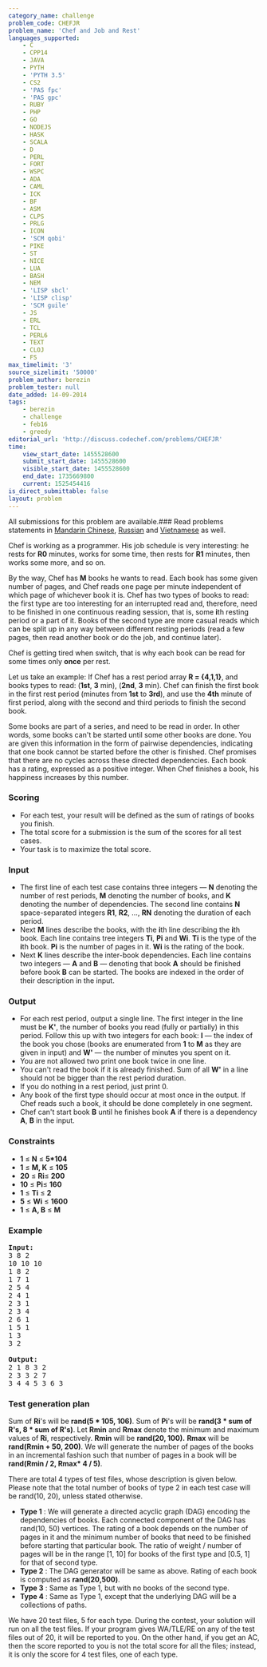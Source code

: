```yaml
---
category_name: challenge
problem_code: CHEFJR
problem_name: 'Chef and Job and Rest'
languages_supported:
    - C
    - CPP14
    - JAVA
    - PYTH
    - 'PYTH 3.5'
    - CS2
    - 'PAS fpc'
    - 'PAS gpc'
    - RUBY
    - PHP
    - GO
    - NODEJS
    - HASK
    - SCALA
    - D
    - PERL
    - FORT
    - WSPC
    - ADA
    - CAML
    - ICK
    - BF
    - ASM
    - CLPS
    - PRLG
    - ICON
    - 'SCM qobi'
    - PIKE
    - ST
    - NICE
    - LUA
    - BASH
    - NEM
    - 'LISP sbcl'
    - 'LISP clisp'
    - 'SCM guile'
    - JS
    - ERL
    - TCL
    - PERL6
    - TEXT
    - CLOJ
    - FS
max_timelimit: '3'
source_sizelimit: '50000'
problem_author: berezin
problem_tester: null
date_added: 14-09-2014
tags:
    - berezin
    - challenge
    - feb16
    - greedy
editorial_url: 'http://discuss.codechef.com/problems/CHEFJR'
time:
    view_start_date: 1455528600
    submit_start_date: 1455528600
    visible_start_date: 1455528600
    end_date: 1735669800
    current: 1525454416
is_direct_submittable: false
layout: problem
---
```

All submissions for this problem are available.###  Read problems statements in [Mandarin Chinese](http://www.codechef.com/download/translated/FEB16/mandarin/CHEFJR.pdf), [Russian](http://www.codechef.com/download/translated/FEB16/russian/CHEFJR.pdf) and [Vietnamese](http://www.codechef.com/download/translated/FEB16/vietnamese/CHEFJR.pdf) as well.

Chef is working as a programmer. His job schedule is very interesting: he rests for **R0** minutes, works for some time, then rests for **R1** minutes, then works some more, and so on.

By the way, Chef has **M** books he wants to read. Each book has some given number of pages, and Chef reads one page per minute independent of which page of whichever book it is. Chef has two types of books to read: the first type are too interesting for an interrupted read and, therefore, need to be finished in one continuous reading session, that is, some **i**th resting period or a part of it. Books of the second type are more casual reads which can be split up in any way between different resting periods (read a few pages, then read another book or do the job, and continue later).

Chef is getting tired when switch, that is why each book can be read for some times only **once** per rest.

Let us take an example: If Chef has a rest period array **R = {4,1,1}**, and books types to read: (**1st**, **3** min), (**2nd**, **3** min). Chef can finish the first book in the first rest period (minutes from **1st** to **3rd**), and use the **4th** minute of first period, along with the second and third periods to finish the second book.

Some books are part of a series, and need to be read in order. In other words, some books can't be started until some other books are done. You are given this information in the form of pairwise dependencies, indicating that one book cannot be started before the other is finished. Chef promises that there are no cycles across these directed dependencies. Each book has a rating, expressed as a positive integer. When Chef finishes a book, his happiness increases by this number.

### Scoring

- For each test, your result will be defined as the sum of ratings of books you finish.
- The total score for a submission is the sum of the scores for all test cases.
- Your task is to maximize the total score.

### Input

- The first line of each test case contains three integers — **N** denoting the number of rest periods, **M** denoting the number of books, and **K** denoting the number of dependencies. The second line contains **N** space-separated integers **R1**, **R2**, …, **RN** denoting the duration of each period.
- Next **M** lines describe the books, with the **i**th line describing the **i**th book. Each line contains tree integers **Ti**, **Pi** and **Wi**. **Ti** is the type of the **i**th book. **Pi** is the number of pages in it. **Wi** is the rating of the book.
- Next **K** lines describe the inter-book dependencies. Each line contains two integers — **A** and **B** — denoting that book **A** should be finished before book **B** can be started. The books are indexed in the order of their description in the input.

### Output

- For each rest period, output a single line. The first integer in the line must be **K'**, the number of books you read (fully or partially) in this period. Follow this up with two integers for each book: **I** — the index of the book you chose (books are enumerated from **1** to **M** as they are given in input) and **W'** — the number of minutes you spent on it.
- You are not allowed two print one book twice in one line.
- You can't read the book if it is already finished. Sum of all **W'** in a line should not be bigger than the rest period duration.
- If you do nothing in a rest period, just print 0.
- Any book of the first type should occur at most once in the output. If Chef reads such a book, it should be done completely in one segment.
- Chef can't start book **B** until he finishes book **A** if there is a dependency **A**, **B** in the input.

### Constraints

- **1** ≤ **N**  ≤ **5\*104**
- **1** ≤  **M, K** ≤ **105**
- **20** ≤ **Ri**≤ **200**
- **10** ≤ **Pi**≤ **160**
- **1** ≤ **Ti** ≤ **2**
- **5** ≤ **Wi** ≤ **1600**
- **1** ≤ **A, B** ≤ **M**

### Example

<pre><b>Input:</b>
3 8 2
10 10 10
1 8 2
1 7 1
2 5 4
2 4 1
2 3 1
2 3 4
2 6 1
1 5 1
1 3
3 2

<b>Output:</b>
2 1 8 3 2
2 3 3 2 7
3 4 4 5 3 6 3
</pre>
###  Test generation plan

Sum of **Ri**'s will be **rand(5 \* 105, 106)**. Sum of **Pi**'s will be **rand(3 \* sum of R's, 8 \* sum of R's)**. Let **Rmin** and **Rmax** denote the minimum and maximum values of **Ri**, respectively. **Rmin** will be **rand(20, 100).** **Rmax** will be **rand(Rmin + 50, 200)**. We will generate the number of pages of the books in an incremental fashion such that number of pages in a book will be **rand(Rmin / 2, Rmax\* 4 / 5)**.

There are total 4 types of test files, whose description is given below. Please note that the total number of books of type 2 in each test case will be rand(10, 20), unless stated otherwise.

- **Type 1** : We will generate a directed acyclic graph (DAG) encoding the dependencies of books. Each connected component of the DAG has rand(10, 50) vertices. The rating of a book depends on the number of pages in it and the minimum number of books that need to be finished before starting that particular book. The ratio of weight / number of pages will be in the range \[1, 10\] for books of the first type and \[0.5, 1\] for that of second type.
- **Type 2** : The DAG generator will be same as above. Rating of each book is computed as **rand(20,500)**.
- **Type 3** : Same as Type 1, but with no books of the second type.
- **Type 4** : Same as Type 1, except that the underlying DAG will be a collections of paths.

 We have 20 test files, 5 for each type. During the contest, your solution will run on all the test files. If your program gives WA/TLE/RE on any of the test files out of 20, it will be reported to you. On the other hand, if you get an AC, then the score reported to you is not the total score for all the files; instead, it is only the score for 4 test files, one of each type.
